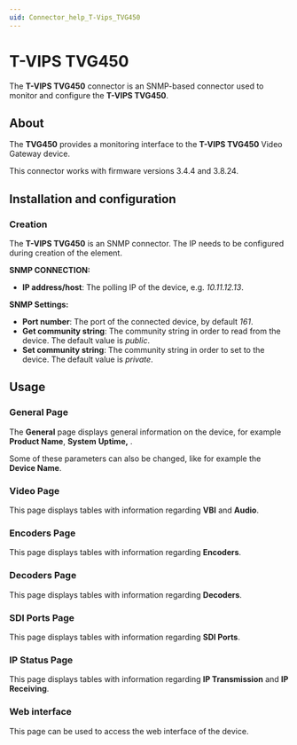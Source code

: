 ```yaml
---
uid: Connector_help_T-Vips_TVG450
---
```


# T-VIPS TVG450

The **T-VIPS TVG450** connector is an SNMP-based connector used to monitor and configure the **T-VIPS TVG450**.

## About

The **TVG450** provides a monitoring interface to the **T-VIPS TVG450** Video Gateway device.

This connector works with firmware versions 3.4.4 and 3.8.24.

## Installation and configuration

### Creation

The **T-VIPS TVG450** is an SNMP connector. The IP needs to be configured during creation of the element.

**SNMP CONNECTION:**

- **IP address/host**: The polling IP of the device, e.g. *10.11.12.13*.

**SNMP Settings:**

- **Port number**: The port of the connected device, by default *161*.
- **Get community string**: The community string in order to read from the device. The default value is *public*.
- **Set community string**: The community string in order to set to the device. The default value is *private*.

## Usage

### General Page

The **General** page displays general information on the device, for example **Product Name**, **System** **Uptime,** .

Some of these parameters can also be changed, like for example the **Device Name**.

### Video Page

This page displays tables with information regarding **VBI** and **Audio**.

### Encoders Page

This page displays tables with information regarding **Encoders**.

### Decoders Page

This page displays tables with information regarding **Decoders**.

### SDI Ports Page

This page displays tables with information regarding **SDI Ports**.

### IP Status Page

This page displays tables with information regarding **IP Transmission** and **IP Receiving**.

### Web interface

This page can be used to access the web interface of the device.
